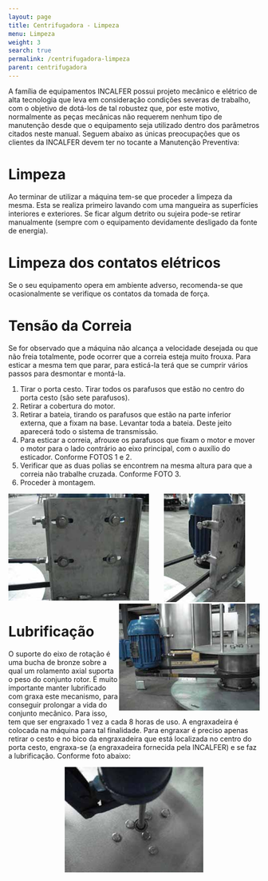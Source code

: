 ```yaml
---
layout: page
title: Centrifugadora - Limpeza
menu: Limpeza
weight: 3
search: true
permalink: /centrifugadora-limpeza
parent: centrifugadora
---
```

A família de equipamentos INCALFER possui projeto mecânico e elétrico de alta
tecnologia que leva em consideração condições severas de trabalho, com o
objetivo de dotá-los de tal robustez que, por este motivo, normalmente as peças
mecânicas não requerem nenhum tipo de manutenção desde que o
equipamento seja utilizado dentro dos parâmetros citados neste manual.
Seguem abaixo as únicas preocupações que os clientes da INCALFER devem
ter no tocante a Manutenção Preventiva:

# Limpeza
Ao terminar de utilizar a máquina tem-se que proceder a limpeza da mesma.
Esta se realiza primeiro lavando com uma mangueira as superfícies interiores e
exteriores. Se ficar algum detrito ou sujeira pode-se retirar manualmente
(sempre com o equipamento devidamente desligado da fonte de energia).

# Limpeza dos contatos elétricos
Se o seu equipamento opera em ambiente adverso, recomenda-se que
ocasionalmente se verifique os contatos da tomada de força.

# Tensão da Correia
Se for observado que a máquina não alcança a velocidade desejada ou que não
freia totalmente, pode ocorrer que a correia esteja muito frouxa.
Para esticar a mesma tem que parar, para esticá-la terá que se cumprir vários
passos para desmontar e montá-la.

1. Tirar o porta cesto. Tirar todos os parafusos que estão no centro do porta
cesto (são sete parafusos).
2. Retirar a cobertura do motor.
3. Retirar a bateia, tirando os parafusos que estão na parte inferior externa, que
a fixam na base. Levantar toda a bateia. Deste jeito aparecerá todo o sistema
de transmissão.
4. Para esticar a correia, afrouxe os parafusos que fixam o motor e mover o
motor para o lado contrário ao eixo principal, com o auxílio do esticador.
Conforme FOTOS 1 e 2.
5. Verificar que as duas polias se encontrem na mesma altura para que a correia
não trabalhe cruzada. Conforme FOTO 3.
6. Proceder à montagem.

<p align="center">
<img align="left" src="assets/centrifugadora/foto1.png">
  <img src="assets/centrifugadora/foto2.png">
<img align="right" src="assets/centrifugadora/foto3.png">
</p>

# Lubrificação
O suporte do eixo de rotação é uma bucha de bronze sobre a qual um rolamento
axial suporta o peso do conjunto rotor.
É muito importante manter lubrificado com graxa este mecanismo, para
conseguir prolongar a vida do conjunto mecânico.
Para isso, tem que ser engraxado 1 vez a cada 8 horas de uso. A engraxadeira
é colocada na máquina para tal finalidade.
Para engraxar é preciso apenas retirar o cesto e no bico da engraxadeira que
está localizada no centro do porta cesto, engraxa-se (a engraxadeira fornecida
pela INCALFER) e se faz a lubrificação. Conforme foto abaixo:
<p align="center">
  <img src="assets/centrifugadora/foto4.png">
</p>